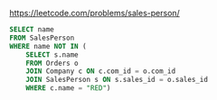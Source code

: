 
https://leetcode.com/problems/sales-person/

```sql
SELECT name
FROM SalesPerson 
WHERE name NOT IN (
    SELECT s.name
    FROM Orders o 
    JOIN Company c ON c.com_id = o.com_id
    JOIN SalesPerson s ON s.sales_id = o.sales_id
    WHERE c.name = "RED")
```
